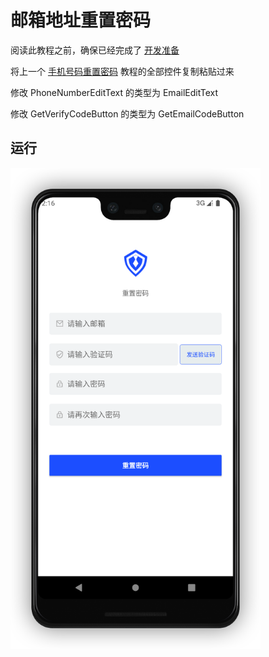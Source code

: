 # 邮箱地址重置密码

<LastUpdated/>

阅读此教程之前，确保已经完成了 [开发准备](/reference-new/mobile/sdk-for-android/develop.md)

将上一个 [手机号码重置密码](./reset-password-by-phone.md) 教程的全部控件复制粘贴过来

修改 PhoneNumberEditText 的类型为 EmailEditText

修改 GetVerifyCodeButton 的类型为 GetEmailCodeButton

## 运行

<img src="./images/reset_password_by_email.png" alt="drawing" width="400"/>
